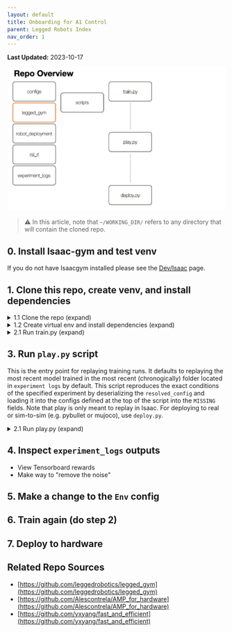 ```yaml
---
layout: default
title: Onboarding for A1 Control
parent: Legged Robots Index
nav_order: 1
---
```

**Last Updated:** 2023-10-17  

![overview](/assets/imgs/a1_repo/repo_overview.png?raw=true)

> ⚠️ In this article, note that `~/WORKING_DIR/` refers to any directory that will contain the cloned repo.

## 0. Install Isaac-gym and test venv

If you do not have Isaacgym installed please see the [Dev/Isaac](../Development/Isaac#isaac-gym) page.

## 1.  Clone this repo, create venv, and install dependencies


<details markdown="block">
<summary> 1.1 Clone the repo (expand) </summary>
```bash
cd ~/WORKING_DIR/
git clone https://github.com/UWRobotLearning/ground_control_base
```
</details>


<details markdown="block">
<summary> 1.2 Create virtual env and install dependencies (expand) </summary>
```bash
conda create -n a1 python==3.8
conda activate a1
conda install pytorch torchvision torchaudio pytorch-cuda=11.8 -c pytorch -c nvidia

cd ground_control_base
pip install -e .
```
</details>

> ⚠️️ Need to add these dependencies (or remove them totally)
- noise
- scikit-learn
- tqdm

> Briefly list why the dependencies exist


## 2. Run `train.py` script

This is the entry point to the base training loop with sane defaults. It utilizes [hydra](https://hydra.cc/docs/intro/) for:
1. More powerful config interpolation / composition
2. Parallelized experiment dispatch
3. Plug-in to hyperparam search like [Optuna](https://optuna.org/#key_features), [Ax](https://ax.dev/docs/why-ax.html), [Nevergrad](https://facebookresearch.github.io/nevergrad/)...

Note that this code can be run without hydra, and it is helpful to note that clean code creates a clear barrier between "config-logic" and envs / learning machinery. This maintains a clear decoupling which allows your contributions to be _evergreen_ rather than _ad-hoc_.

> See [Config Management](./config_management) for a more detailed discussion of this concept.

<details markdown="block">
<summary> 2.0 Examine the train_nohydra.py (expand) </summary>
```bash
vim train_nohydra.py
```
This will produce outputs in `experiment_logs` which contain:
> Insert image of 

</details>

<details markdown="block">
<summary> 2.1 Run train.py (expand) </summary>
```bash
cd ~/WORKING_DIR
python ground_control/leggedgym/scripts/train.py
```
This will produce outputs in `experiment_logs` which contain:
```bash
user@computer:~/WORKING_DIR/experiment_logs$ tree
.
├── 2023-10-13_14-35-39
│   ├── events.out.tfevents.1697232945.u114025.45506.0
│   ├── exported_policy.pt
│   ├── model_0.pt
│   ├── ⋮
│   ├── model_1000.pt
│   ├── ⋮
│   ├── model_5000.pt
│   ├── resolved_config.pkl
│   ├── resolved_config.yaml
│   └── train.log
```

</details>

## 3. Run `play.py` script

This is the entry point for replaying training runs. It defaults to replaying the most recent model trained in the most recent (chronogically) folder located in `experiment logs` by default. This script reproduces the exact conditions of the specified experiment by deserializing the `resolved_config` and loading it into the configs defined at the top of the script into the `MISSING` fields. Note that play is only meant to replay in Isaac. For deploying to real or sim-to-sim (e.g. pybullet or mujoco), use `deploy.py`.

<details markdown="block">
<summary> 2.1 Run play.py (expand) </summary>
```bash
cd ~/WORKING_DIR
python ground_control/leggedgym/scripts/play.py
```
</details>

## 4. Inspect `experiment_logs` outputs
- View Tensorboard rewards
- Make way to "remove the noise"

## 5. Make a change to the `Env` config

## 6. Train again (do step 2)

## 7. Deploy to hardware


## Related Repo Sources
- [https://github.com/leggedrobotics/legged_gym](https://github.com/leggedrobotics/legged_gym)
- [https://github.com/Alescontrela/AMP_for_hardware](https://github.com/Alescontrela/AMP_for_hardware)
- [https://github.com/yxyang/fast_and_efficient](https://github.com/yxyang/fast_and_efficient)



